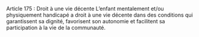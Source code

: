 Article 175 : Droit à une vie décente
L’enfant mentalement et/ou physiquement handicapé a droit à une vie décente dans des conditions qui garantissent sa dignité, favorisent son autonomie et facilitent sa participation à la vie de la communauté.